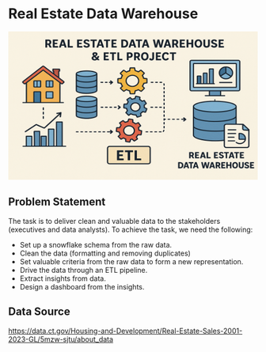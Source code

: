 # Real Estate Data Warehouse

<div align='center'>
<a href="https://github.com/EnriqManComp/real-estate-data-warehouse/blob/master/real-estate-data-warehouse.png">
  <img src="https://github.com/EnriqManComp/real-estate-data-warehouse/blob/master/real-estate-data-warehouse.png" alt="Real Estate Data Warehouse" height='300' width='700'/>
</a> 
</div>

## Problem Statement
The task is to deliver clean and valuable data to the stakeholders (executives and data analysts). To achieve the task, we need the following:
- Set up a snowflake schema from the raw data.
- Clean the data (formatting and removing duplicates)
- Set valuable criteria from the raw data to form a new representation.
- Drive the data through an ETL pipeline.
- Extract insights from data.
- Design a dashboard from the insights.

## Data Source
https://data.ct.gov/Housing-and-Development/Real-Estate-Sales-2001-2023-GL/5mzw-sjtu/about_data

